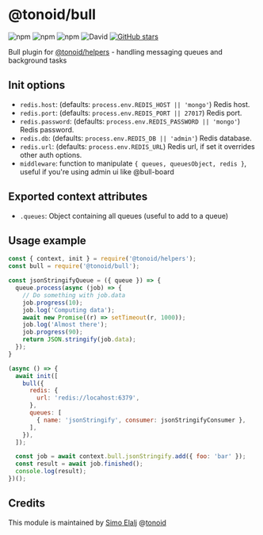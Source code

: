 # @tonoid/bull

![npm](https://img.shields.io/npm/dt/@tonoid/bull.svg) ![npm](https://img.shields.io/npm/v/@tonoid/bull.svg) ![npm](https://img.shields.io/npm/l/@tonoid/bull.svg) ![David](https://img.shields.io/david/melalj/tonoid-bull.svg)
[![GitHub stars](https://img.shields.io/github/stars/melalj/tonoid-bull.svg?style=social&label=Star&maxAge=2592003)](https://github.com/melalj/tonoid-bull)

Bull plugin for [@tonoid/helpers](https://github.com/melalj/tonoid-helpers) - handling messaging queues and background tasks

## Init options

- `redis.host`: (defaults: `process.env.REDIS_HOST || 'mongo'`) Redis host.
- `redis.port`: (defaults: `process.env.REDIS_PORT || 27017`) Redis port.
- `redis.password`: (defaults: `process.env.REDIS_PASSWORD || 'mongo'`) Redis password.
- `redis.db`: (defaults: `process.env.REDIS_DB || 'admin'`) Redis database.
- `redis.url`: (defaults: `process.env.REDIS_URL`) Redis url, if set it overrides other auth options.
- `middleware`: function to manipulate `{ queues, queuesObject, redis }`, useful if you're using admin ui like @bull-board

## Exported context attributes

- `.queues`: Object containing all queues (useful to add to a queue)

## Usage example

```js
const { context, init } = require('@tonoid/helpers');
const bull = require('@tonoid/bull');

const jsonStringifyQueue = ({ queue }) => {
  queue.process(async (job) => {
    // Do something with job.data
    job.progress(10);
    job.log('Computing data');
    await new Promise((r) => setTimeout(r, 1000));
    job.log('Almost there');
    job.progress(90);
    return JSON.stringify(job.data);
  });
}

(async () => {
  await init([
    bull({
      redis: {
        url: 'redis://locahost:6379',
      },
      queues: [
        { name: 'jsonStringify', consumer: jsonStringifyConsumer },
      ],
    }),
  ]);

  const job = await context.bull.jsonStringify.add({ foo: 'bar' });
  const result = await job.finished();
  console.log(result);
})();

```

## Credits

This module is maintained by [Simo Elalj](https://twitter.com/simoelalj) @[tonoid](https://www.tonoid.com)
